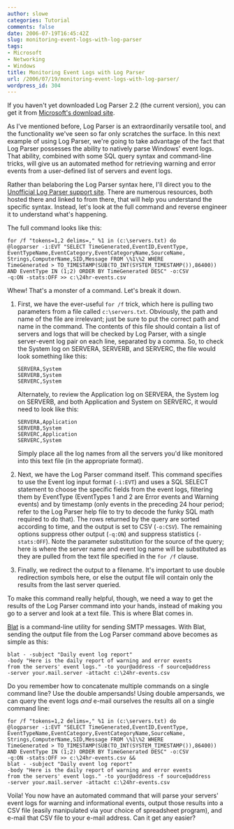 ```yaml
---
author: slowe
categories: Tutorial
comments: false
date: 2006-07-19T16:45:42Z
slug: monitoring-event-logs-with-log-parser
tags:
- Microsoft
- Networking
- Windows
title: Monitoring Event Logs with Log Parser
url: /2006/07/19/monitoring-event-logs-with-log-parser/
wordpress_id: 304
---
```


If you haven't yet downloaded Log Parser 2.2 (the current version), you can get it from [Microsoft's download site](http://www.microsoft.com/downloads/details.aspx?FamilyID=890cd06b-abf8-4c25-91b2-f8d975cf8c07&displaylang=en).

As I've mentioned before, Log Parser is an extraordinarily versatile tool, and the functionality we've seen so far only scratches the surface. In this next example of using Log Parser, we're going to take advantage of the fact that Log Parser possesses the ability to natively parse Windows' event logs. That ability, combined with some SQL query syntax and command-line tricks, will give us an automated method for retrieving warning and error events from a user-defined list of servers and event logs.

Rather than belaboring the Log Parser syntax here, I'll direct you to the [Unofficial Log Parser support site](http://www.logparser.com/). There are numerous resources, both hosted there and linked to from there, that will help you understand the specific syntax. Instead, let's look at the full command and reverse engineer it to understand what's happening.

The full command looks like this:

```text
for /f "tokens=1,2 delims=," %1 in (c:\servers.txt) do 
@logparser -i:EVT "SELECT TimeGenerated,EventID,EventType,
EventTypeName,EventCategory,EventCategoryName,SourceName,
Strings,ComputerName,SID,Message FROM \%1\%2 WHERE 
TimeGenerated > TO_TIMESTAMP(SUB(TO_INT(SYSTEM_TIMESTAMP()),86400)) 
AND EventType IN (1;2) ORDER BY TimeGenerated DESC" -o:CSV 
-q:ON -stats:OFF >> c:\24hr-events.csv
```

Whew! That's a monster of a command. Let's break it down.

1. First, we have the ever-useful `for /f` trick, which here is pulling two parameters from a file called `c:\servers.txt`. Obviously, the path and name of the file are irrelevant; just be sure to put the correct path and name in the command. The contents of this file should contain a list of servers and logs that will be checked by Log Parser, with a single server-event log pair on each line, separated by a comma. So, to check the System log on SERVERA, SERVERB, and SERVERC, the file would look something like this:  

    ```text
    SERVERA,System  
    SERVERB,System  
    SERVERC,System
    ```

    Alternately, to review the Application log on SERVERA, the System log on SERVERB, and both Application and System on SERVERC, it would need to look like this:  

    ```text
    SERVERA,Application  
    SERVERB,System  
    SERVERC,Application  
    SERVERC,System
    ```

    Simply place all the log names from all the servers you'd like monitored into this text file (in the appropriate format).

2. Next, we have the Log Parser command itself. This command specifies to use the Event log input format (`-i:EVT`) and uses a SQL SELECT statement to choose the specific fields from the event logs, filtering them by EventType (EventTypes 1 and 2 are Error events and Warning events) and by timestamp (only events in the preceding 24 hour period; refer to the Log Parser help file to try to decode the funky SQL math required to do that). The rows returned by the query are sorted according to time, and the output is set to CSV (`-o:CSV`).  The remaining options suppress other output (`-q:ON`) and suppress statistics (`-stats:OFF`). Note the parameter substitution for the source of the query; here is where the server name and event log name will be substituted as they are pulled from the text file specified in the `for /f` clause.

3. Finally, we redirect the output to a filename. It's important to use double redirection symbols here, or else the output file will contain only the results from the last server queried.

To make this command really helpful, though, we need a way to get the results of the Log Parser command into your hands, instead of making you go to a server and look at a text file. This is where Blat comes in.

[Blat](http://www.blat.net/) is a command-line utility for sending SMTP messages. With Blat, sending the output file from the Log Parser command above becomes as simple as this:

```text
blat - -subject "Daily event log report" 
-body "Here is the daily report of warning and error events 
from the servers' event logs." -to your@address -f source@address 
-server your.mail.server -attacht c:\24hr-events.csv
```

Do you remember how to concatenate multiple commands on a single command line? Use the double ampersands! Using double ampersands, we can query the event logs _and_ e-mail ourselves the results all on a single command line:

```text
for /f "tokens=1,2 delims=," %1 in (c:\servers.txt) do 
@logparser -i:EVT "SELECT TimeGenerated,EventID,EventType,
EventTypeName,EventCategory,EventCategoryName,SourceName,
Strings,ComputerName,SID,Message FROM \%1\%2 WHERE 
TimeGenerated > TO_TIMESTAMP(SUB(TO_INT(SYSTEM_TIMESTAMP()),86400)) 
AND EventType IN (1;2) ORDER BY TimeGenerated DESC" -o:CSV 
-q:ON -stats:OFF >> c:\24hr-events.csv &&
blat - -subject "Daily event log report" 
-body "Here is the daily report of warning and error events 
from the servers' event logs." -to your@address -f source@address 
-server your.mail.server -attacht c:\24hr-events.csv
```

Voila! You now have an automated command that will parse your servers' event logs for warning and informational events, output those results into a CSV file (easily manipulated via your choice of spreadsheet program), and e-mail that CSV file to your e-mail address. Can it get any easier?
